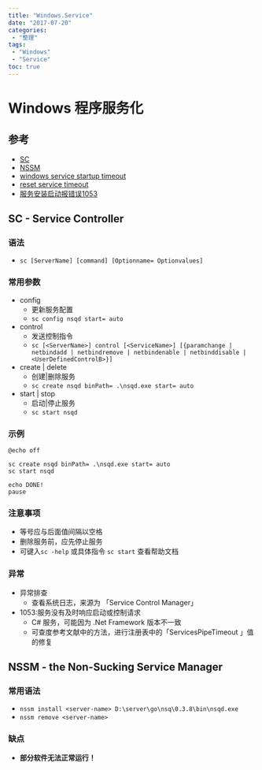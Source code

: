 ```yaml
---
title: "Windows.Service"
date: "2017-07-20"
categories:
 - "整理"
tags:
 - "Windows"
 - "Service"
toc: true
---
```



# Windows 程序服务化
## 参考
- [SC](https://technet.microsoft.com/en-us/library/bb490995.aspx)
- [NSSM](https://nssm.cc/)
- [windows service startup timeout](https://serverfault.com/questions/622432/how-do-i-increase-windows-service-startup-timeout)
- [reset service timeout](https://www.codetwo.com/kb/how-to-extend-the-timeout-for-services-if-they-do-fail-to-start/)
- [服务安装启动报错误1053](http://www.jianshu.com/p/bbd414fb71c6)

## SC - Service Controller
### 语法
- `sc [ServerName] [command] [Optionname= Optionvalues]`

### 常用参数
- config
    - 更新服务配置
    - `sc config nsqd start= auto`
- control
    - 发送控制指令
    - `sc [<ServerName>] control [<ServiceName>] [{paramchange | netbindadd | netbindremove | netbindenable | netbinddisable | <UserDefinedControlB>}]`
- create | delete
    - 创建|删除服务
    - `sc create nsqd binPath= .\nsqd.exe start= auto`
- start | stop
    - 启动|停止服务
    - `sc start nsqd`

### 示例
```
@echo off

sc create nsqd binPath= .\nsqd.exe start= auto
sc start nsqd

echo DONE!
pause
```

### 注意事项
- 等号应与后面值间隔以空格
- 删除服务前，应先停止服务
- 可键入`sc -help` 或具体指令 `sc start` 查看帮助文档

### 异常
- 异常排查
    - 查看系统日志，来源为 「Service Control Manager」
- 1053:服务没有及时响应启动或控制请求
    - C# 服务，可能因为 .Net Framework 版本不一致
    - 可查度参考文献中的方法，进行注册表中的「ServicesPipeTimeout 」值的修复

## NSSM - the Non-Sucking Service Manager
### 常用语法
- `nssm install <server-name> D:\server\go\nsq\0.3.8\bin\nsqd.exe`
- `nssm remove <server-name>`

### 缺点
- **部分软件无法正常运行！**
